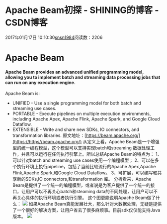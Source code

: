 # Apache Beam初探 - SHINING的博客 - CSDN博客
2017年01月17日 10:10:30[snsn1984](https://me.csdn.net/snsn1984)阅读数：2206
# Apache Beam
#### Apache Beam provides an advanced unified programming model, allowing you to implement batch and streaming data processing jobs that can run on any execution engine.
Apache Beam is:
- UNIFIED - Use a single programming model for both batch and streaming use cases.
- PORTABLE - Execute pipelines on multiple execution environments, including Apache Apex, Apache Flink, Apache Spark, and Google Cloud Dataflow.
- EXTENSIBLE - Write and share new SDKs, IO connectors, and transformation libraries.
原文地址：[https://beam.apache.org/](https://https//beam.apache.org/)
从定义上看，Apache Beam是一个增强型的统一编程模型，这个模型可以支持实现batch和streaming 数据处理工作，并且可以运行在任何执行引擎上。所以总结Apache Beam的特点为：
1、可以针对batch and streaming use cases使用一个编程模型；
2、可以在多个执行环境上执行pipeline，包括了当前比较流行的Apache Apex,Apache Flink,Apache Spark,和Google Cloud Dataflow。
3、可扩展，可以编写和共享新的SDKs,IO connectors,和transformation 库。
分析看来，Apache Beam是提供了一个统一的编程模型，或者说是为客户提供了一个统一的接口，让用户可以不再关心batch和steaming data的不同处理，让用户可以不再关心具体的执行环境或者执行引擎。
这个图更能说明Apache Beam做了什么：
![](https://img-blog.csdn.net/20170117100458676?watermark/2/text/aHR0cDovL2Jsb2cuY3Nkbi5uZXQvc25zbjE5ODQ=/font/5a6L5L2T/fontsize/400/fill/I0JBQkFCMA==/dissolve/70/gravity/Center)
如果Apache Beam真能发展壮大，那么针对大数据处理，无疑是提供了一个很好的解决方案，让用户省去了很多麻烦事。目前sdk仅仅能支持Java版本。
![](https://img-blog.csdn.net/20170117100932104?watermark/2/text/aHR0cDovL2Jsb2cuY3Nkbi5uZXQvc25zbjE5ODQ=/font/5a6L5L2T/fontsize/400/fill/I0JBQkFCMA==/dissolve/70/gravity/Center)
